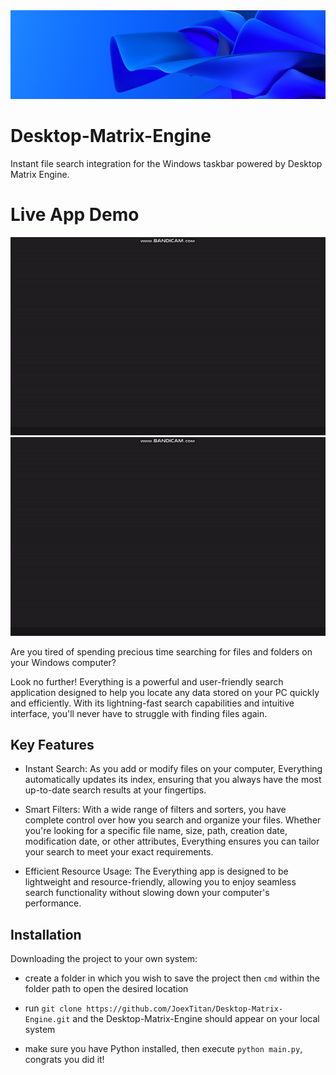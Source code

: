 <img src="img/logo.png">

# Desktop-Matrix-Engine

Instant file search integration for the Windows taskbar powered by Desktop Matrix Engine.

# Live App Demo

<img src="img/first_demo.gif">
<img src="img/second_demo.gif">

Are you tired of spending precious time searching for files and folders on your Windows computer?

Look no further! Everything is a powerful and user-friendly search application designed to help you locate any data stored on your PC quickly and efficiently. With its lightning-fast search capabilities and intuitive interface, you'll never have to struggle with finding files again.

## Key Features

- Instant Search: As you add or modify files on your computer, Everything automatically updates its index, ensuring that you always have the most up-to-date search results at your fingertips.

- Smart Filters: With a wide range of filters and sorters, you have complete control over how you search and organize your files. Whether you're looking for a specific file name, size, path, creation date, modification date, or other attributes, Everything ensures you can tailor your search to meet your exact requirements.

- Efficient Resource Usage: The Everything app is designed to be lightweight and resource-friendly, allowing you to enjoy seamless search functionality without slowing down your computer's performance.

## Installation

Downloading the project to your own system:

- create a folder in which you wish to save the project then `cmd` within the folder path to open the desired location

- run `git clone https://github.com/JoexTitan/Desktop-Matrix-Engine.git` and the Desktop-Matrix-Engine should appear on your local system

- make sure you have Python installed, then execute `python main.py`, congrats you did it!
